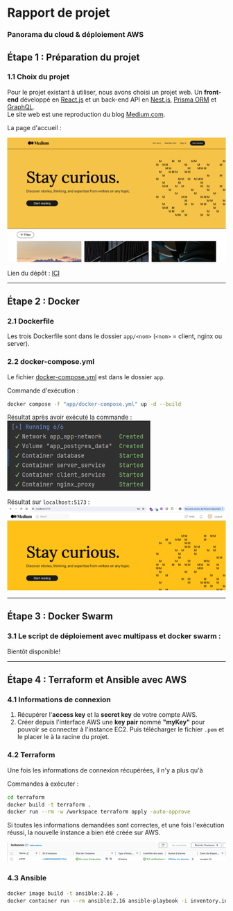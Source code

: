 # Rapport de projet
### Panorama du cloud & déploiement AWS

## Étape 1 : Préparation du projet
### 1.1 Choix du projet
Pour le projet existant à utiliser, nous avons choisi un projet web. 
Un **front-end** développé en [React.js](https://fr.react.dev/) et un back-end API en [Nest.js](https://nestjs.com/), [Prisma ORM](https://www.prisma.io/) et [GraphQL](https://graphql.org/).  
Le site web est une reproduction du blog [Medium.com](https://medium.com/).

La page d'accueil :

![Image](images/image_home_client.png)

Lien du dépôt : [ICI](https://github.com/EFREI-M1-Dev/GraphQL-Eval-FLMP)
  
<hr>

## Étape 2 : Docker
### 2.1 Dockerfile
Les trois Dockerfile sont dans le dossier `app/<nom>` (`<nom>` = client, nginx ou server).

### 2.2 docker-compose.yml
Le fichier [docker-compose.yml](app/docker-compose.yml) est dans le dossier `app`.

Commande d'exécution : 
```sh
docker compose -f "app/docker-compose.yml" up -d --build
```

Résultat après avoir exécuté la commande : 
![Image docker command](images/image_docker_app_running.png)

Résultat sur `localhost:5173` : 
![Image résultat](images/image_docker_app_result.png)

<hr>

## Étape 3 : Docker Swarm

### 3.1 Le script de déploiement avec multipass et docker swarm : 
Bientôt disponible!

<hr>

## Étape 4 : Terraform et Ansible avec AWS
### 4.1 Informations de connexion
1. Récupérer l'**access key** et la **secret key** de votre compte AWS.
2. Créer depuis l'interface AWS une **key pair** nommé **"myKey"** pour pouvoir se connecter à l'instance EC2. Puis télécharger le fichier `.pem` et le placer le à la racine du projet.

### 4.2 Terraform
Une fois les informations de connexion récupérées, il n'y a plus qu'à 

Commandes à exécuter : 
```sh
cd terraform
docker build -t terraform .
docker run --rm -w /workspace terraform apply -auto-approve
```

Si toutes les informations demandées sont correctes, et une fois l'exécution réussi, la nouvelle instance a bien été créée sur AWS.

![Image terraform AWS](images/image_terraform_aws.png)


### 4.3 Ansible

```sh
docker image build -t ansible:2.16 . 
docker container run --rm ansible:2.16 ansible-playbook -i inventory.ini playbook.yml

```